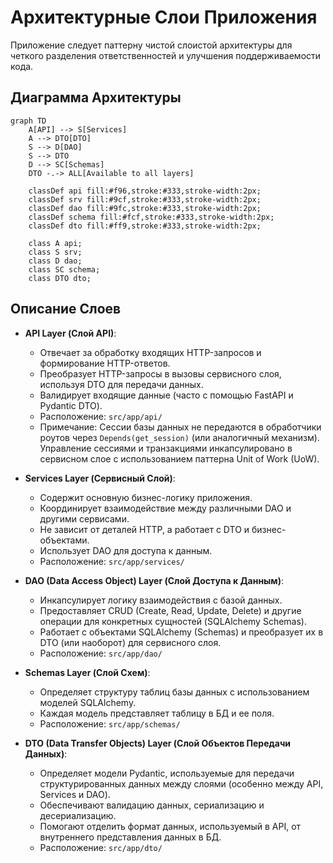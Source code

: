 # Архитектурные Слои Приложения

Приложение следует паттерну чистой слоистой архитектуры для четкого разделения ответственностей и улучшения поддерживаемости кода.

## Диаграмма Архитектуры

```mermaid
graph TD
    A[API] --> S[Services]
    A --> DTO[DTO]
    S --> D[DAO]
    S --> DTO
    D --> SC[Schemas]
    DTO -.-> ALL[Available to all layers]

    classDef api fill:#f96,stroke:#333,stroke-width:2px;
    classDef srv fill:#9cf,stroke:#333,stroke-width:2px;
    classDef dao fill:#9fc,stroke:#333,stroke-width:2px;
    classDef schema fill:#fcf,stroke:#333,stroke-width:2px;
    classDef dto fill:#ff9,stroke:#333,stroke-width:2px;
    
    class A api;
    class S srv;
    class D dao;
    class SC schema;
    class DTO dto;
```

## Описание Слоев

-   **API Layer (Слой API)**:
    -   Отвечает за обработку входящих HTTP-запросов и формирование HTTP-ответов.
    -   Преобразует HTTP-запросы в вызовы сервисного слоя, используя DTO для передачи данных.
    -   Валидирует входящие данные (часто с помощью FastAPI и Pydantic DTO).
    -   Расположение: `src/app/api/`
    -   Примечание: Сессии базы данных не передаются в обработчики роутов через `Depends(get_session)` (или аналогичный механизм). Управление сессиями и транзакциями инкапсулировано в сервисном слое с использованием паттерна Unit of Work (UoW).

-   **Services Layer (Сервисный Слой)**:
    -   Содержит основную бизнес-логику приложения.
    -   Координирует взаимодействие между различными DAO и другими сервисами.
    -   Не зависит от деталей HTTP, а работает с DTO и бизнес-объектами.
    -   Использует DAO для доступа к данным.
    -   Расположение: `src/app/services/`

-   **DAO (Data Access Object) Layer (Слой Доступа к Данным)**:
    -   Инкапсулирует логику взаимодействия с базой данных.
    -   Предоставляет CRUD (Create, Read, Update, Delete) и другие операции для конкретных сущностей (SQLAlchemy Schemas).
    -   Работает с объектами SQLAlchemy (Schemas) и преобразует их в DTO (или наоборот) для сервисного слоя.
    -   Расположение: `src/app/dao/`

-   **Schemas Layer (Слой Схем)**:
    -   Определяет структуру таблиц базы данных с использованием моделей SQLAlchemy.
    -   Каждая модель представляет таблицу в БД и ее поля.
    -   Расположение: `src/app/schemas/`

-   **DTO (Data Transfer Objects) Layer (Слой Объектов Передачи Данных)**:
    -   Определяет модели Pydantic, используемые для передачи структурированных данных между слоями (особенно между API, Services и DAO).
    -   Обеспечивают валидацию данных, сериализацию и десериализацию.
    -   Помогают отделить формат данных, используемый в API, от внутреннего представления данных в БД.
    -   Расположение: `src/app/dto/`
